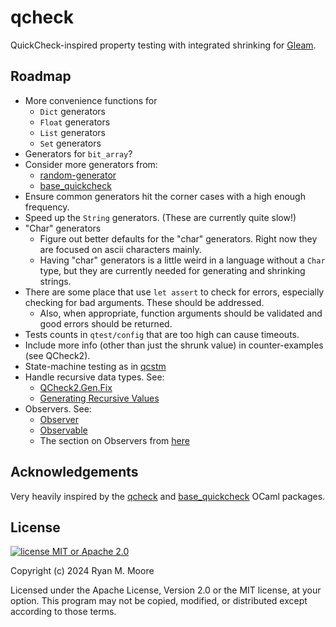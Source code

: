 # qcheck

QuickCheck-inspired property testing with integrated shrinking for [Gleam](https://gleam.run/).

## Roadmap

- More convenience functions for 
  - `Dict` generators
  - `Float` generators
  - `List` generators
  - `Set` generators
- Generators for `bit_array`?
- Consider more generators from:
  - [random-generator](https://github.com/gasche/random-generator) 
  - [base_quickcheck](https://github.com/janestreet/base_quickcheck)
- Ensure common generators hit the corner cases with a high enough frequency.
- Speed up the `String` generators.  (These are currently quite slow!)
- "Char" generators
  - Figure out better defaults for the "char" generators.  Right now they are focused on ascii characters mainly.
  - Having "char" generators is a little weird in a language without a `Char` type, but they are currently needed for generating and shrinking strings.
- There are some place that use `let assert` to check for errors, especially checking for bad arguments.  These should be addressed.
  - Also, when appropriate, function arguments should be validated and good errors should be returned.
- Tests counts in `qtest/config` that are too high can cause timeouts.
- Include more info (other than just the shrunk value) in counter-examples (see QCheck2).
- State-machine testing as in [qcstm](https://github.com/jmid/qcstm)
- Handle recursive data types.  See:
  - [QCheck2.Gen.Fix](https://ocaml.org/p/qcheck-core/latest/doc/QCheck2/Gen/index.html#recursive-data-structures)
  - [Generating Recursive Values](https://ocaml.org/p/base_quickcheck/latest/doc/Base_quickcheck/Generator/index.html#generating-recursive-values)
- Observers. See:
  - [Observer](https://ocaml.org/p/base_quickcheck/latest/doc/Base_quickcheck/Observer/index.html)
  - [Observable](https://ocaml.org/p/qcheck-core/latest/doc/QCheck2/Observable/index.html)
  - The section on Observers from [here](https://blog.janestreet.com/quickcheck-for-core/)

## Acknowledgements

Very heavily inspired by the [qcheck](https://github.com/c-cube/qcheck) and [base_quickcheck](https://github.com/janestreet/base_quickcheck) OCaml packages.

## License

[![license MIT or Apache
2.0](https://img.shields.io/badge/license-MIT%20or%20Apache%202.0-blue)](https://github.com/mooreryan/gleam_qcheck)

Copyright (c) 2024 Ryan M. Moore

Licensed under the Apache License, Version 2.0 or the MIT license, at your option. This program may not be copied, modified, or distributed except according to those terms.



